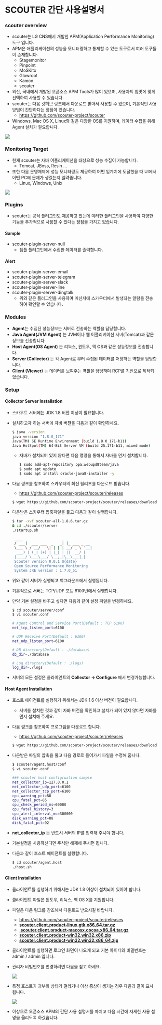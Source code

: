 # SCOUTER 간단 사용설명서  

### scouter overview  

* scouter는 LG CNS에서 개발한 APM(Application Performance Monitoring) 도구 입니다. 
* APM은 애플리케이션의 성능을 모니터링하고  통제할 수 있는 도구로서 여러 도구들이 존재합니다. 
  * Stagemonitor
  * Pinpoint 
  * MoSKito 
  * Glowroot 
  * Kamon
  * scouter 
* 외산, 국내에서 개발된 오픈소스 APM Tools가 많이 있으며, 사용자의 입맛에 맞게 선택하여 사용할 수 있습니다. 
* scouter는 다음 깃허브 링크에서 다운로드 받아서 사용할 수 있으며, 기본적인 사용방법이 간단하다는 장점이 있습니다. 
  * https://github.com/scouter-project/scouter
* Windows, Mac OS X, Linux와 같은 다양한 OS를 지원하며, 데이터 수집을 위해 Agent 설치가 필요합니다. 



![](https://github.com/scouter-project/scouter/raw/master/scouter.document/img/main/scouter-logo-w200.png)



### Monitoring Target 

* 현재 scouter는 자바 어플리케이션을 대상으로 성능 수집이 가능합니다.
  * Tomcat, JBoss, Resin ...
* 또한 다음 운영체제에 성능 모니터링도 제공하여 어떤 임계치에 도달했을 때 UI에서 어떤 PC에 문제가 생겼는지 알려줍니다.
  * Linux, Windows, Unix 



![](https://github.com/scouter-project/scouter/raw/master/scouter.document/img/main/dashboard-sample-1.png)





### Plugins 

* scouter는 공식 플러그인도 제공하고 있는데 이러한 플러그인을 사용하여 다양한 기능을 추가적으로 사용할 수 있다는 장점을 가지고 있습니다. 

#### Sample 

* scouter-plugin-server-null 
  * 샘플 플러그인에서 수집한 데이터를 출력합니다. 

#### Alert 

* scouter-plugin-server-email 
* scouter-plugin-server-telegram
* scouter-plugin-server-slack 
* scouter-plugin-server-line 
* scouter-plugin-server-dingtalk 
  * 위와 같은 플러그인을 사용하여 메신저에 스카우터에서 발생되는 알람을 전송하여 확인할 수 있습니다. 



### Modules 

* **Agent**는 수집된 성능정보는 서버로 전송하는 역할을 담당합니다. 
* **Java Agent(JVM Agent)** 는 JVM이나 웹 어플리케이션 서버(Tomcat)과 같은 정보를 전송합니다. 
* **Host Agent(OS Agent)** 는 리눅스, 윈도우, 맥 OS과 같은 성능정보를 전송합니다. 
* **Server (Collector)** 는 각 Agent로 부터 수집된 데이터를 저장하는 역할을 담당합니다.
* **Client (Viewer)** 는 데이터를 보여주는 역할을 담당하며 RCP를 기반으로 제작되었습니다.  



### Setup  

#### Collector Server Installation 

* 스카우트 서버에는 JDK 1.8 버전 이상이 필요합니다. 

* 설치하고자 하는 서버에 자바 버전을 다음과 같이 확인하세요.

  ```bash
  $ java -version 
  java version "1.8.0_171"
  Java(TM) SE Runtime Environment (build 1.8.0_171-b11)
  Java HotSpot(TM) 64-Bit Server VM (build 25.171-b11, mixed mode)
  ```

  * 자바가 설치되어 있지 않다면 다음 명령을 통해서 자바를 먼저 설치합니다. 

    ```bash
    $ sudo add-apt-repository ppa:webupd8team/java
    $ sudo apt update
    $ sudo apt install oracle-java8-installer -y 
    ```

* 다음 링크를 참조하여 스카우터의 최신 릴리즈를 다운로드 받습니다. 

  * https://github.com/scouter-project/scouter/releases

  ```bash
  $ wget https://github.com/scouter-project/scouter/releases/download/v1.8.6/scouter-all-1.8.6.tar.gz
  ```

* 다운받은 스카우터 압축파일을 풀고 다음과 같이 실행합니다. 

  ```bash
  $ tar -xvf scouter-all-1.8.6.tar.gz
  & cd ./scouter/server
  ./startup.sh
  
   ____                  _
   / ___|  ___ ___  _   _| |_ ___ _ __
   \___ \ / __/   \| | | | __/ _ \ '__|
    ___) | (_| (+) | |_| | ||  __/ |
   |____/ \___\___/ \__,_|\__\___|_|
   Scouter version 0.0.1 ${date}
   Open Source Performance Monitoring
   System JRE version : 1.7.0_51
  ```

* 위와 같이 서버가 실행되고 백그라운드에서 실행됩니다. 

* 기본적으로 서버는 TCP/UDP 포트 6100번에서 실행합니다. 

* 만약 기본 설정을 바꾸고 싶다면 다음과 같이 설정 파일을 변경하세요. 

  ```bash
  $ cd scouter/server/conf
  $ vi scouter.conf
  
  # Agent Control and Service Port(Default : TCP 6100)
  net_tcp_listen_port=6100
  
  # UDP Receive Port(Default : 6100)
  net_udp_listen_port=6100
  
  # DB directory(Default : ./database)
  db_dir=./database
  
  # Log directory(Default : ./logs)
  log_dir=./logs
  ```

* 서버의 모든 설정은 클라이언트의 **Collector -> Configure** 에서 변경가능합니다. 

#### Host Agent Installation 

* 호스트 에이전트를 실행하기 위해서는 JDK 1.6 이상 버전이 필요합니다. 

  * 서버를 설치한 것과 같이 자바 버전을 확인하고 설치가 되어 있지 않다면 자바를 먼저 설치해 주세요. 

* 다음 링크를 참조하여 프로그램을 다운로드 합니다. 

  * https://github.com/scouter-project/scouter/releases

  ```bash
  $ wget https://github.com/scouter-project/scouter/releases/download/v1.8.6/scouter-all-1.8.6.tar.gz
  ```

* 다운받은 파일의 압축을 풀고 다음 경로로 들어가서 파일을 수정해 줍니다. 

  ```bash
  $ scouter/agent.host/conf
  $ vi scouter.conf
  
  ### scouter host configruation sample
  net_collector_ip=127.0.0.1
  net_collector_udp_port=6100
  net_collector_tcp_port=6100
  cpu_warning_pct=80
  cpu_fatal_pct=85
  cpu_check_period_ms=60000
  cpu_fatal_history=3
  cpu_alert_interval_ms=300000
  disk_warning_pct=88
  disk_fatal_pct=92
  ```

* **net_collector_ip** 는 반드시 서버의 IP를 입력해 주셔야 합니다. 

* 기본설정을 사용하신다면 주석만 해제해 주시면 됩니다. 

* 다음과 같이 호스트 에이전트를 실행합니다. 

  ```bash
  $ cd scouter/agent.host
  ./host.sh
  ```



#### Client Installation 

* 클라이언트를 실행하기 위해서는 JDK 1.8 이상이 설치되어 있어야 합니다. 

* 클라이언트 파일은 윈도우, 리눅스, 맥 OS X를 지원합니다. 

* 파일은 다음 링크를 참조해서 다운로드 받으시길 바랍니다. 

  * https://github.com/scouter-project/scouter/releases
  * [**scouter.client.product-linux.gtk.x86_64.tar.gz**](https://github.com/scouter-project/scouter/releases/download/v1.8.6/scouter.client.product-linux.gtk.x86_64.tar.gz)
  * [ **scouter.client.product-macosx.cocoa.x86_64.tar.gz**](https://github.com/scouter-project/scouter/releases/download/v1.8.6/scouter.client.product-macosx.cocoa.x86_64.tar.gz)
  * [**scouter.client.product-win32.win32.x86.zip**](https://github.com/scouter-project/scouter/releases/download/v1.8.6/scouter.client.product-win32.win32.x86.zip)
  * [**scouter.client.product-win32.win32.x86_64.zip**](https://github.com/scouter-project/scouter/releases/download/v1.8.6/scouter.client.product-win32.win32.x86_64.zip)

   

* 클라이언트를 실행하면 로그인 화면이 나오게 되고 기본 아이디와 비밀번호는 admin / admin 입니다. 

* 관리자 비빌번호를 변경하려면 다음을 참고 하세요. 

  ![](./photos/1.png)

* 특정 호스트가 과부화 상태가 걸리거나 이상 증상이 생기는 경우 다음과 같이 표시됩니다. 

  ![](./photos/2.png)

  

* 이상으로 오픈소스 APM의 간단 사용 설명서를 마치고 다음 시간에 자세한 사용 설명을 올리도록 하겠습니다. 

